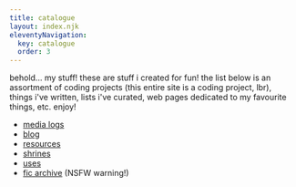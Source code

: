 ```yaml
---
title: catalogue
layout: index.njk
eleventyNavigation:
  key: catalogue
  order: 3
---
```


<section class="cards">
<div class="size-l">

behold... my stuff! these are stuff i created for fun! the list below is an assortment of coding projects (this entire site is a coding project, lbr), things i've written, lists i've curated, web pages dedicated to my favourite things, etc. enjoy!

- [media logs](/logs)
- [blog](/blog)
- [resources](/resources)
- [shrines](/shrines)
- [uses](/uses)
- [fic archive](https://symmetras.neocities.org/) (NSFW warning!)

</div>
</section>